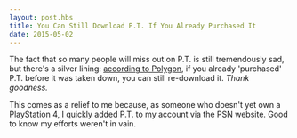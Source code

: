 ```yaml
---
layout: post.hbs
title: You Can Still Download P.T. If You Already Purchased It
date: 2015-05-02
---
```


The fact that so many people will miss out on P.T. is still tremendously sad, but there's a silver lining: [according to Polygon](http://www.polygon.com/2015/4/30/8521741/pt-re-download-playstation-store-delisted), if you already 'purchased' P.T. before it was taken down, you can still re-download it. _Thank goodness._

This comes as a relief to me because, as someone who doesn't yet own a PlayStation 4, I quickly added P.T. to my account via the PSN website. Good to know my efforts weren't in vain.
